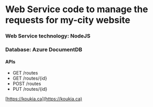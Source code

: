 # Web Service code to manage the requests for my-city website

### Web Service technology: NodeJS

### Database: Azure DocumentDB

#### APIs

* GET /routes
* GET /routes/{id}
* POST /routes
* PUT /routes/{id}

[https://koukia.ca](https://koukia.ca)

